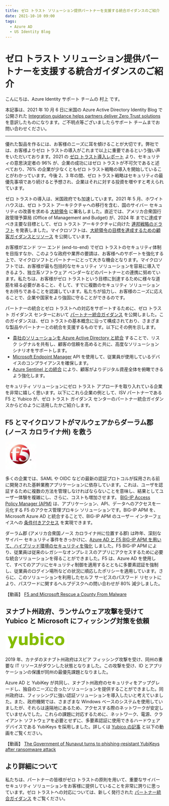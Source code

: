 ```yaml
---
title: ゼロ トラスト ソリューション提供パートナーを支援する統合ガイダンスのご紹介
date: 2021-10-10 09:00
tags:
  - Azure AD
  - US Identity Blog
---
```


# ゼロ トラスト ソリューション提供パートナーを支援する統合ガイダンスのご紹介

こんにちは、Azure Identity サポート チームの 村上 です。

本記事は、2021 年 10 月 6 日に米国の Azure Active Directory Identity Blog で公開された [Integration guidance helps partners deliver Zero Trust solutions](https://techcommunity.microsoft.com/t5/azure-active-directory-identity/integration-guidance-helps-partners-deliver-zero-trust-solutions/ba-p/2810650) を意訳したものになります。ご不明点等ございましたらサポート チームまでお問い合わせください。

---

優れた製品を作るには、お客様のニーズに耳を傾けることが大切です。弊社では、お客様よりゼロ トラストの導入がこれまで以上に重要であるという強い声をいただいております。2021 の [ゼロ トラスト導入レポート](https://www.microsoft.com/security/blog/2021/07/28/zero-trust-adoption-report-how-does-your-organization-compare/) より、セキュリティの意思決定者の 96% が、企業の成功にはゼロ トラストが不可欠であると述べており、76% の企業が少なくともゼロ トラスト戦略の導入を開始していることがわかっています。今後 2、3 年の間、ゼロ トラスト戦略はセキュリティの最優先事項であり続けると予想され、企業はそれに対する投資を増やすと考えられています。

ゼロ トラストの導入は、米国政府でも加速しています。2021 年 5 月、ホワイト ハウスは、ゼロ トラスト アーキテクチャへの移行を含む、国のサイバー セキュリティの改善を求める [大統領令](https://www.whitehouse.gov/briefing-room/presidential-actions/2021/05/12/executive-order-on-improving-the-nations-cybersecurity/) に署名しました。直近では、アメリカ合衆国行政管理予算局 (Office of Management and Budget) が、2024 年 までに達成すべき主要な目標として、ゼロ トラスト アーキテクチャに向けた [連邦戦略のドラフト](https://www.whitehouse.gov/omb/briefing-room/2021/09/07/office-of-management-and-budget-releases-draft-federal-strategy-for-moving-the-u-s-government-towards-a-zero-trust-architecture/) を発表しました。マイクロソフトは、[大統領令の目標を達成するための顧客ガイダンスとリソース](https://www.microsoft.com/en-us/federal/CyberEO.aspx) を公開しています。

お客様がエンド ツー エンド (end-to-end) でゼロ トラストのセキュリティ体制を目指すなか、このような政府や業界の要請は、お客様へのサポートを強化する上で、マイクロソフトとパートナーにとって大きな機会となります。マイクロソフトでは、お客様が最も包括的なセキュリティ ソリューションを容易に導入できるよう、独立系ソフトウェア ベンダーなどのパートナーとの連携に努めています。私たちは、お客様がゼロ トラストという目標に到達するために様々な道筋を経る必要があること、そして、すでに複数のセキュリティ ソリューションをお持ちであることを認識しています。私たちが協力し、お客様のニーズに応えることで、企業や国家をより強固に守ることができるのです。

パートナーの統合とゼロ トラストへの対応をサポートするために、ゼロ トラスト ガイダンス センターにおいて [パートナー統合ガイダンス](https://docs.microsoft.com/ja-jp/security/zero-trust/integrate/overview) を公開しました。このガイダンスは、ゼロ トラストの基本概念に沿って構成されており、さまざまな製品やパートナーとの統合を支援するものです。以下にその例を示します。

- [貴社のソリューションを Azure Active Directory と統合](https://docs.microsoft.com/ja-jp/security/zero-trust/integrate/identity) することで、リスク シグナルを共有し、顧客の信頼を高めると共に、高度なソリューション シナリオをサポートします。
- [Microsoft Endpoint Manager](https://docs.microsoft.com/ja-jp/security/zero-trust/integrate/endpoints#microsoft-endpoint-manager) API を使用して、従業員が使用しているデバイスのコンプライアンスを確保します。
- [Azure Sentinel との統合](https://docs.microsoft.com/ja-jp/security/zero-trust/integrate/visibility-automation-orchestration) により、顧客がよりデジタル資産全体を俯瞰できるよう強化します。

セキュリティ ソリューションにゼロ トラスト アプローチを取り入れている企業を非常に嬉しく思います。以下にこれら企業の例として、ISV パートナーである F5 と Yubico が、ゼロ トラスト ガイダンス センターのパートナー統合ガイダンスからどのように活用したかご紹介します。

## F5 とマイクロソフトがマルウェアからダーラム郡 (ノース カロライナ州) を救う 

![](./integration-guidance-helps-partners-deliver-zero-trust-solutions/F5.PNG)

多くの企業では、SAML や OIDC などの最新の認証プロトコルが採用される前に開発された基幹業務アプリケーションに依存しています。これは、ユーザを認証するために複数の方法を管理しなければならないことを意味し、結果としてユーザー体験を複雑にし、さらに、コストも増加させます。
[BIG-IP Access Policy Manager (APM)](https://www.f5.com/products/security/access-policy-manager) は、アプリケーション、API、データへのアクセスを一元化する F5 のアクセス管理プロキシ ソリューションです。BIG-IP APM を、Microsoft Azure AD と統合することで、BIG-IP APM のユーザー インターフェイスへの [条件付きアクセス](https://docs.microsoft.com/ja-jp/azure/active-directory/conditional-access/overview) を実現できます。

ダーラム郡 (アメリカ合衆国ノース カロライナ州に位置する郡) は昨年、深刻なサイバー セキュリティ事件をきっかけに、[Azure AD と F5 BIG-IP APM を用いて、ハイブリッド環境のセキュリティを強化](https://techcommunity.microsoft.com/t5/azure-active-directory-identity/durham-county-enhances-security-across-a-hybrid-environment-with/ba-p/1633530) しました。F5 BIG-IP APM により、従業員は従来のレガシーなオンプレミスのアプリにアクセスするために必要な統合ソリューションを得ることができました。F5 は、Azure AD を使用して、すべてのアプリにセキュリティ制御を適用するとともに多要素認証を強制し、従業員のログイン場所などの状況に順応したポリシーを適用しています。さらに、このソリューションを利用したセルフ サービスのパスワード リセットにより、パスワードに関するヘルプデスクへの問い合わせが 80% 減少しました。

【動画】 [F5 and Microsoft Rescue a County From Malware](https://www.youtube.com/watch?v=jokwi85vVTA)

## ヌナブト州政府、ランサムウェア攻撃を受けて Yubico と Microsoft にフィッシング対策を依頼

![](./integration-guidance-helps-partners-deliver-zero-trust-solutions/yubico.png)

2019 年、カナダのヌナブト州政府はスピア フィッシング攻撃を受け、同州の重要な IT リソースがダウンした状態となりました。この攻撃を受け、ID とアプリケーションの保護が同州の最優先課題となりました。

Azure AD と YubiKey が共同し、ヌナブト州政府のセキュリティをアップグレードし、独自のニーズに合ったソリューションを提供することができました。同州政府は、フィッシングに強い認証ソリューションを導入したいと考えていました。また、政府機関では、さまざまな Windows ベースのシステムを使用していましたが、それらは遠隔地にあるため、アクセスする際のネットワークが安定していませんでした。これらの課題に対応するために、ネットワーク、電源、クライアント ソフトウェアを必要とせずに、多要素認証に使用できるハードウェア デバイスである YubiKeys を採用しました。詳しくは [Yubico の記事](https://www.yubico.com/resources/reference-customers/government-of-nunavut/) と以下の動画をご覧ください。

【動画】 [The Government of Nunavut turns to phishing-resistant YubiKeys after ransomware attack](https://www.youtube.com/watch?v=BmdlVrepPhg)

## より詳細について

私たちは、パートナーの皆様がゼロ トラストの原則を用いて、重要なサイバーセキュリティ ソリューションをお客様に提供していることを非常に誇りに思っています。ゼロ トラストへの対応については、新しく発行された [パートナー統合ガイダンス](https://docs.microsoft.com/ja-jp/security/zero-trust/integrate/overview) をご覧ください。
